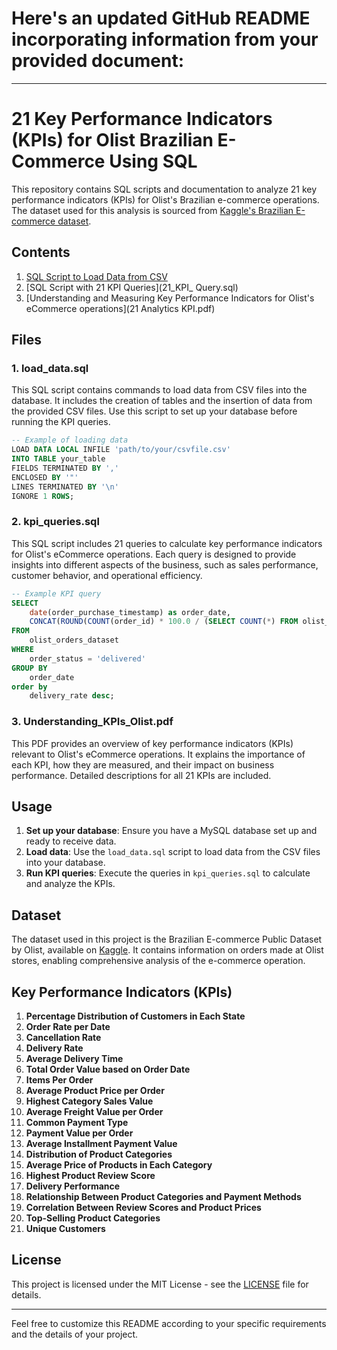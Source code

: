 # Here's an updated GitHub README incorporating information from your provided document:

---

# 21 Key Performance Indicators (KPIs) for Olist Brazilian E-Commerce Using SQL

This repository contains SQL scripts and documentation to analyze 21 key performance indicators (KPIs) for Olist's Brazilian e-commerce operations. The dataset used for this analysis is sourced from [Kaggle's Brazilian E-commerce dataset](https://www.kaggle.com/datasets/olistbr/brazilian-ecommerce).

## Contents

1. [SQL Script to Load Data from CSV](Olist_csv_to_sql.sql)
2. [SQL Script with 21 KPI Queries](21_KPI_ Query.sql)
3. [Understanding and Measuring Key Performance Indicators for Olist's eCommerce operations](21 Analytics KPI.pdf)

## Files

### 1. load_data.sql
This SQL script contains commands to load data from CSV files into the database. It includes the creation of tables and the insertion of data from the provided CSV files. Use this script to set up your database before running the KPI queries.

```sql
-- Example of loading data
LOAD DATA LOCAL INFILE 'path/to/your/csvfile.csv'
INTO TABLE your_table
FIELDS TERMINATED BY ','
ENCLOSED BY '"'
LINES TERMINATED BY '\n'
IGNORE 1 ROWS;
```

### 2. kpi_queries.sql
This SQL script includes 21 queries to calculate key performance indicators for Olist's eCommerce operations. Each query is designed to provide insights into different aspects of the business, such as sales performance, customer behavior, and operational efficiency.

```sql
-- Example KPI query
SELECT 
	date(order_purchase_timestamp) as order_date,
    CONCAT(ROUND(COUNT(order_id) * 100.0 / (SELECT COUNT(*) FROM olist_orders_dataset), 2), ' %') AS delivery_rate
FROM 
    olist_orders_dataset
WHERE 
    order_status = 'delivered'
GROUP BY 
    order_date
order by 
	delivery_rate desc;
```

### 3. Understanding_KPIs_Olist.pdf
This PDF provides an overview of key performance indicators (KPIs) relevant to Olist's eCommerce operations. It explains the importance of each KPI, how they are measured, and their impact on business performance. Detailed descriptions for all 21 KPIs are included.

## Usage

1. **Set up your database**: Ensure you have a MySQL database set up and ready to receive data.
2. **Load data**: Use the `load_data.sql` script to load data from the CSV files into your database.
3. **Run KPI queries**: Execute the queries in `kpi_queries.sql` to calculate and analyze the KPIs.

## Dataset

The dataset used in this project is the Brazilian E-commerce Public Dataset by Olist, available on [Kaggle](https://www.kaggle.com/datasets/olistbr/brazilian-ecommerce). It contains information on orders made at Olist stores, enabling comprehensive analysis of the e-commerce operation.

## Key Performance Indicators (KPIs)

1. **Percentage Distribution of Customers in Each State**
2. **Order Rate per Date**
3. **Cancellation Rate**
4. **Delivery Rate**
5. **Average Delivery Time**
6. **Total Order Value based on Order Date**
7. **Items Per Order**
8. **Average Product Price per Order**
9. **Highest Category Sales Value**
10. **Average Freight Value per Order**
11. **Common Payment Type**
12. **Payment Value per Order**
13. **Average Installment Payment Value**
14. **Distribution of Product Categories**
15. **Average Price of Products in Each Category**
16. **Highest Product Review Score**
17. **Delivery Performance**
18. **Relationship Between Product Categories and Payment Methods**
19. **Correlation Between Review Scores and Product Prices**
20. **Top-Selling Product Categories**
21. **Unique Customers**

## License

This project is licensed under the MIT License - see the [LICENSE](LICENSE) file for details.

---

Feel free to customize this README according to your specific requirements and the details of your project.
